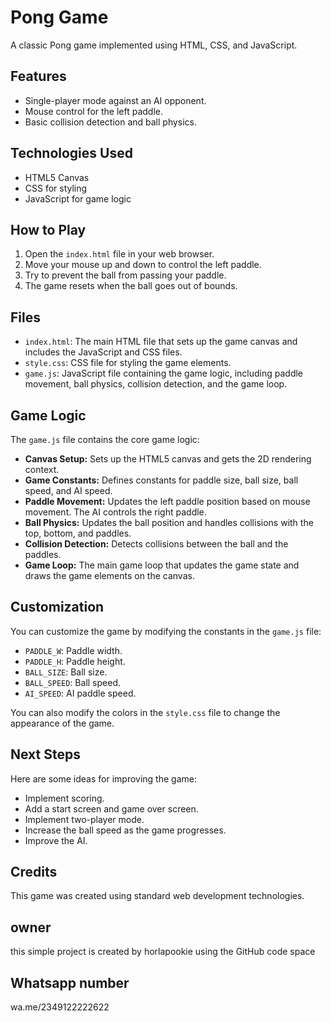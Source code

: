 # Pong Game

A classic Pong game implemented using HTML, CSS, and JavaScript.

## Features

*   Single-player mode against an AI opponent.
*   Mouse control for the left paddle.
*   Basic collision detection and ball physics.

## Technologies Used

*   HTML5 Canvas
*   CSS for styling
*   JavaScript for game logic

## How to Play

1.  Open the `index.html` file in your web browser.
2.  Move your mouse up and down to control the left paddle.
3.  Try to prevent the ball from passing your paddle.
4.  The game resets when the ball goes out of bounds.

## Files

*   `index.html`: The main HTML file that sets up the game canvas and includes the JavaScript and CSS files.
*   `style.css`:  CSS file for styling the game elements.
*   `game.js`: JavaScript file containing the game logic, including paddle movement, ball physics, collision detection, and the game loop.

## Game Logic

The `game.js` file contains the core game logic:

*   **Canvas Setup:**  Sets up the HTML5 canvas and gets the 2D rendering context.
*   **Game Constants:** Defines constants for paddle size, ball size, ball speed, and AI speed.
*   **Paddle Movement:**  Updates the left paddle position based on mouse movement. The AI controls the right paddle.
*   **Ball Physics:**  Updates the ball position and handles collisions with the top, bottom, and paddles.
*   **Collision Detection:** Detects collisions between the ball and the paddles.
*   **Game Loop:**  The main game loop that updates the game state and draws the game elements on the canvas.

## Customization

You can customize the game by modifying the constants in the `game.js` file:

*   `PADDLE_W`: Paddle width.
*   `PADDLE_H`: Paddle height.
*   `BALL_SIZE`: Ball size.
*   `BALL_SPEED`: Ball speed.
*   `AI_SPEED`: AI paddle speed.

You can also modify the colors in the `style.css` file to change the appearance of the game.

## Next Steps

Here are some ideas for improving the game:

*   Implement scoring.
*   Add a start screen and game over screen.
*   Implement two-player mode.
*   Increase the ball speed as the game progresses.
*   Improve the AI.

## Credits

This game was created using standard web development technologies.


## owner 

this simple project is created by horlapookie using the GitHub code space 

## Whatsapp number

wa.me/2349122222622
